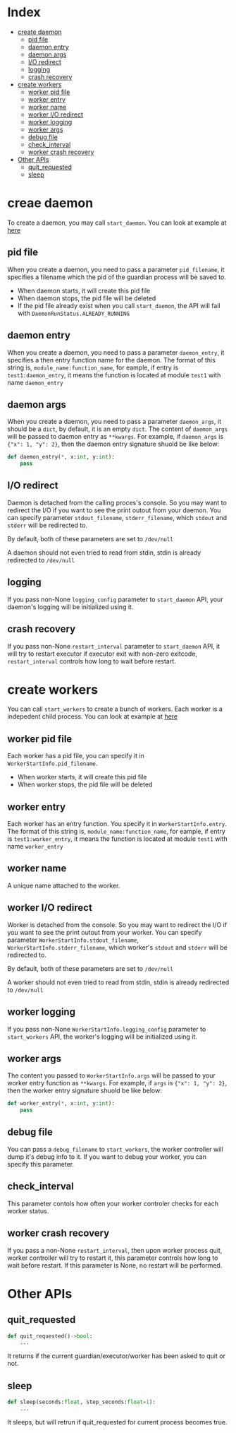 # Index
* [create daemon](#creae-daemon)
    * [pid file](#pid-file)
    * [daemon entry](#daemon-entry)
    * [daemon args](#daemon-args)
    * [I/O redirect](#io-redirect)
    * [logging](#logging)
    * [crash recovery](#crash-recovery)
* [create workers](#create-workers)
    * [worker pid file](#worker-pid-file)
    * [worker entry](#worker-entry)
    * [worker name](#worker-name)
    * [worker I/O redirect](#worker-io-redirect)
    * [worker logging](#worker-logging)
    * [worker args](#worker-args)
    * [debug file](#debug-file)
    * [check_interval](#check_interval)
    * [worker crash recovery](#worker-crash-recovery)
* [Other APIs](#other-apis)
    * [quit_requested](#quit_requested)
    * [sleep](#sleep)

# creae daemon
To create a daemon, you may call `start_daemon`. You can look at example at [here](https://github.com/stonezhong/pyappkit/blob/main/examples/daemon/test1.py)

## pid file
When you create a daemon, you need to pass a parameter `pid_filename`, it specifies a filename which the pid of the guardian process will be saved to.
* When daemon starts, it will create this pid file
* When daemon stops, the pid file will be deleted
* If the pid file already exist when you call `start_daemon`, the API will fail with `DaemonRunStatus.ALREADY_RUNNING`

## daemon entry
When you create a daemon, you need to pass a parameter `daemon_entry`, it specifies a then entry function name for the daemon. The format of this string is, `module_name:function_name`, for eample, if entry is `test1:daemon_entry`, it means the function is located at module `test1` with name `daemon_entry`

## daemon args
When you create a daemon, you need to pass a parameter `daemon_args`, it should be a `dict`, by default, it is an empty `dict`. The content of `daemon_args` will be passed to daemon entry as `**kwargs`. For example, if `daemon_args` is `{"x": 1, "y": 2}`, then the daemon entry signature shuold be like below:
```python
def daemon_entry(*, x:int, y:int):
    pass
```

## I/O redirect
Daemon is detached from the calling proces's console. So you may want to redirect the I/O if you want to see the print outout from your daemon. You can specify parameter `stdout_filename`, `stderr_filename`, which `stdout` and `stderr` will be redirected to.

By default, both of these parameters are set to `/dev/null`

A daemon should not even tried to read from stdin, stdin is already redirected to `/dev/null`

## logging
If you pass non-None `logging_config` parameter to `start_daemon` API, your daemon's logging will be initialized using it.

## crash recovery
If you pass non-None `restart_interval` parameter to `start_daemon` API, it will try to restart executor if executor exit with non-zero exitcode, `restart_interval` controls how long to wait before restart.

# create workers
You can call `start_workers` to create a bunch of workers. Each worker is a indepedent child process. You can look at example at [here](https://github.com/stonezhong/pyappkit/blob/main/examples/daemon/test2.py)

## worker pid file
Each worker has a pid file, you can specify it in `WorkerStartInfo.pid_filename`.
* When worker starts, it will create this pid file
* When worker stops, the pid file will be deleted

## worker entry
Each worker has an entry function. You specify it in `WorkerStartInfo.entry`. The format of this string is, `module_name:function_name`, for eample, if entry is `test1:worker_entry`, it means the function is located at module `test1` with name `worker_entry`

## worker name
A unique name attached to the worker.

## worker I/O redirect
Worker is detached from the console. So you may want to redirect the I/O if you want to see the print outout from your worker. You can specify parameter `WorkerStartInfo.stdout_filename`, `WorkerStartInfo.stderr_filename`, which worker's `stdout` and `stderr` will be redirected to.

By default, both of these parameters are set to `/dev/null`

A worker should not even tried to read from stdin, stdin is already redirected to `/dev/null`

## worker logging
If you pass non-None `WorkerStartInfo.logging_config` parameter to `start_workers` API, the worker's logging will be initialized using it.

## worker args
The content you passed to `WorkerStartInfo.args` will be passed to your worker entry function as `**kwargs`. For example, if `args` is `{"x": 1, "y": 2}`, then the worker entry signature shuold be like below:
```python
def worker_entry(*, x:int, y:int):
    pass
```

## debug file
You can pass a `debug_filename` to `start_workers`, the worker controller will dump it's debug info to it. If you want to debug your worker, you can specify this parameter.

## check_interval
This parameter contols how often your worker controler checks for each worker status.

## worker crash recovery
If you pass a non-None `restart_interval`, then upon worker process quit, worker controller will try to restart it, this parameter controls how long to wait before restart. If this parameter is None, no restart will be performed.


# Other APIs
## quit_requested
```python
def quit_requested()->bool:
    ...
```
It returns if the current guardian/executor/worker has been asked to quit or not.

## sleep
```python
def sleep(seconds:float, step_seconds:float=1):
    ...
```
It sleeps, but will retrun if quit_requested for current process becomes true.
